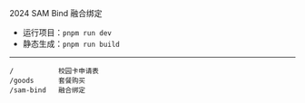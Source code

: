 2024 SAM Bind 融合绑定

- 运行项目：```pnpm run dev```
- 静态生成：```pnpm run build```

---

```text
/           校园卡申请表
/goods      套餐购买
/sam-bind   融合绑定
```
